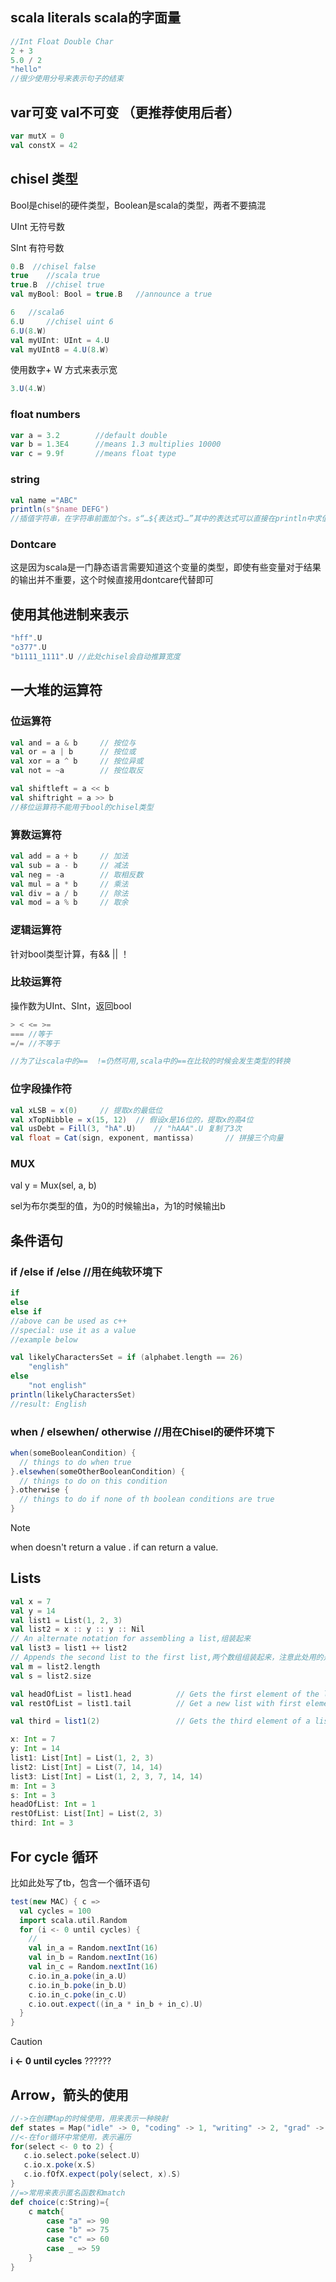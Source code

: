 ## scala literals scala的字面量
```scala
//Int Float Double Char 
2 + 3
5.0 / 2
"hello"
//很少使用分号来表示句子的结束
```
## var可变 val不可变 （更推荐使用后者）
```scala
var mutX = 0
val constX = 42
```
## chisel 类型
Bool是chisel的硬件类型，Boolean是scala的类型，两者不要搞混

UInt 无符号数

SInt 有符号数
```scala
0.B  //chisel false
true    //scala true
true.B  //chisel true
val myBool: Bool = true.B   //announce a true 

6   //scala6
6.U     //chisel uint 6
6.U(8.W)
val myUInt: UInt = 4.U
val myUInt8 = 4.U(8.W)
```
使用数字+ W 方式来表示宽
```scala
3.U(4.W)
```
### float numbers

```scala
var a = 3.2        //default double
var b = 1.3E4      //means 1.3 multiplies 10000
var c = 9.9f       //means float type
```

### string

```scala
val name ="ABC"
println(s"$name DEFG")
//插值字符串，在字符串前面加个s。s“…${表达式}…”其中的表达式可以直接在println中求值
```

### Dontcare

这是因为scala是一门静态语言需要知道这个变量的类型，即使有些变量对于结果的输出并不重要，这个时候直接用dontcare代替即可
## 使用其他进制来表示
```scala
"hff".U
"o377".U
"b1111_1111".U //此处chisel会自动推算宽度
```
## 一大堆的运算符
### 位运算符
```scala
val and = a & b		// 按位与
val or = a | b		// 按位或
val xor = a ^ b		// 按位异或
val not = ~a		// 按位取反

val shiftleft = a << b
val shiftright = a >> b
//移位运算符不能用于bool的chisel类型
```
### 算数运算符
```scala
val add = a + b		// 加法
val sub = a - b		// 减法
val neg = -a		// 取相反数
val mul = a * b		// 乘法
val div = a / b		// 除法
val mod = a % b		// 取余
```

### 逻辑运算符
针对bool类型计算，有&& || ！
### 比较运算符
操作数为UInt、SInt，返回bool
```scala
> < <= >=
=== //等于
=/= //不等于

//为了让scala中的==  !=仍然可用,scala中的==在比较的时候会发生类型的转换
```
### 位字段操作符
```scala
val xLSB = x(0)		// 提取x的最低位
val xTopNibble = x(15, 12)	// 假设x是16位的，提取x的高4位
val usDebt = Fill(3, "hA".U)	// "hAAA".U 复制了3次
val float = Cat(sign, exponent, mantissa)		// 拼接三个向量
```
### MUX
val y = Mux(sel, a, b)

sel为布尔类型的值，为0的时候输出a，为1的时候输出b

## 条件语句
### if /else if /else   //用在纯软环境下

```scala
if
else
else if
//above can be used as c++
//special: use it as a value
//example below
```

```scala
val likelyCharactersSet = if (alphabet.length == 26)
    "english"
else 
    "not english"
println(likelyCharactersSet)
//result: English
```

### when / elsewhen/ otherwise   //用在Chisel的硬件环境下

```scala
when(someBooleanCondition) {
  // things to do when true
}.elsewhen(someOtherBooleanCondition) {
  // things to do on this condition
}.otherwise {
  // things to do if none of th boolean conditions are true
}
```

> [!NOTE]
> 
> when doesn't return a value .   if can return a value.

## Lists

```scala
val x = 7
val y = 14
val list1 = List(1, 2, 3)
val list2 = x :: y :: y :: Nil       
// An alternate notation for assembling a list,组装起来
val list3 = list1 ++ list2           
// Appends the second list to the first list,两个数组组装起来，注意此处用的是++运算符，而不是+
val m = list2.length
val s = list2.size

val headOfList = list1.head          // Gets the first element of the list
val restOfList = list1.tail          // Get a new list with first element removed

val third = list1(2)                 // Gets the third element of a list (0-indexed)
```

```scala
x: Int = 7
y: Int = 14
list1: List[Int] = List(1, 2, 3)
list2: List[Int] = List(7, 14, 14)
list3: List[Int] = List(1, 2, 3, 7, 14, 14)
m: Int = 3
s: Int = 3
headOfList: Int = 1
restOfList: List[Int] = List(2, 3)
third: Int = 3
```

## For cycle 循环
比如此处写了tb，包含一个循环语句
```scala
test(new MAC) { c =>
  val cycles = 100
  import scala.util.Random
  for (i <- 0 until cycles) {
    //
    val in_a = Random.nextInt(16)
    val in_b = Random.nextInt(16)
    val in_c = Random.nextInt(16)
    c.io.in_a.poke(in_a.U)
    c.io.in_b.poke(in_b.U)
    c.io.in_c.poke(in_c.U)
    c.io.out.expect((in_a * in_b + in_c).U)
  }
}
```

> [!CAUTION]
>
> **i <- 0 until cycles**  ??????

## Arrow，箭头的使用

```scala
//->在创建Map的时候使用，用来表示一种映射
def states = Map("idle" -> 0, "coding" -> 1, "writing" -> 2, "grad" -> 3)
//<-在for循环中常使用，表示遍历
for(select <- 0 to 2) {
   c.io.select.poke(select.U)
   c.io.x.poke(x.S)
   c.io.fOfX.expect(poly(select, x).S)
}
//=>常用来表示匿名函数和match
def choice(c:String)={
    c match{
        case "a" => 90
        case "b" => 75
        case "c" => 60
        case _ => 59
    }
}
```